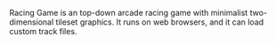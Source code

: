 Racing Game is an top-down arcade racing game with minimalist two-dimensional tileset graphics. It runs on web browsers, and it can load custom track files.
